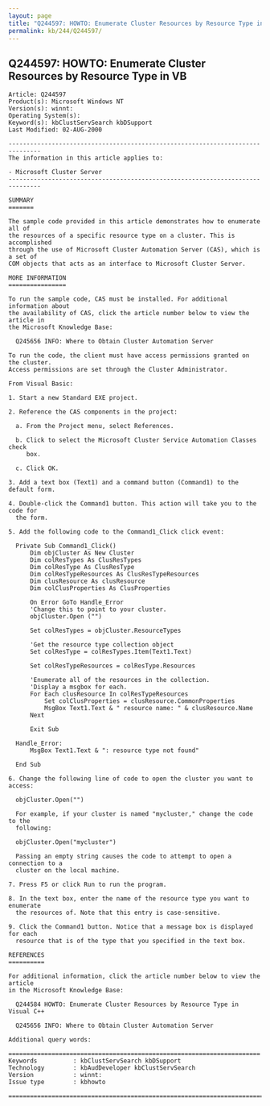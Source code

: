 ```yaml
---
layout: page
title: "Q244597: HOWTO: Enumerate Cluster Resources by Resource Type in VB"
permalink: kb/244/Q244597/
---
```


## Q244597: HOWTO: Enumerate Cluster Resources by Resource Type in VB

	Article: Q244597
	Product(s): Microsoft Windows NT
	Version(s): winnt:
	Operating System(s): 
	Keyword(s): kbClustServSearch kbDSupport
	Last Modified: 02-AUG-2000
	
	-------------------------------------------------------------------------------
	The information in this article applies to:
	
	- Microsoft Cluster Server 
	-------------------------------------------------------------------------------
	
	SUMMARY
	=======
	
	The sample code provided in this article demonstrates how to enumerate all of
	the resources of a specific resource type on a cluster. This is accomplished
	through the use of Microsoft Cluster Automation Server (CAS), which is a set of
	COM objects that acts as an interface to Microsoft Cluster Server.
	
	MORE INFORMATION
	================
	
	To run the sample code, CAS must be installed. For additional information about
	the availability of CAS, click the article number below to view the article in
	the Microsoft Knowledge Base:
	
	  Q245656 INFO: Where to Obtain Cluster Automation Server
	
	To run the code, the client must have access permissions granted on the cluster.
	Access permissions are set through the Cluster Administrator.
	
	From Visual Basic:
	
	1. Start a new Standard EXE project.
	
	2. Reference the CAS components in the project:
	
	  a. From the Project menu, select References.
	
	  b. Click to select the Microsoft Cluster Service Automation Classes check
	     box.
	
	  c. Click OK.
	
	3. Add a text box (Text1) and a command button (Command1) to the default form.
	
	4. Double-click the Command1 button. This action will take you to the code for
	  the form.
	
	5. Add the following code to the Command1_Click click event:
	
	  Private Sub Command1_Click()
	      Dim objCluster As New Cluster
	      Dim colResTypes As ClusResTypes
	      Dim colResType As ClusResType
	      Dim colResTypeResources As ClusResTypeResources
	      Dim clusResource As clusResource
	      Dim colClusProperties As ClusProperties
	            
	      On Error GoTo Handle_Error
	      'Change this to point to your cluster.
	      objCluster.Open ("")
	      
	      Set colResTypes = objCluster.ResourceTypes
	          
	      'Get the resource type collection object
	      Set colResType = colResTypes.Item(Text1.Text)
	      
	      Set colResTypeResources = colResType.Resources
	
	      'Enumerate all of the resources in the collection.
	      'Display a msgbox for each.
	      For Each clusResource In colResTypeResources
	          Set colClusProperties = clusResource.CommonProperties
	          MsgBox Text1.Text & " resource name: " & clusResource.Name
	      Next
	      
	      Exit Sub
	
	  Handle_Error:
	      MsgBox Text1.Text & ": resource type not found"
	
	  End Sub
	
	6. Change the following line of code to open the cluster you want to access:
	
	  objCluster.Open("")
	
	  For example, if your cluster is named "mycluster," change the code to the
	  following:
	
	  objCluster.Open("mycluster")
	
	  Passing an empty string causes the code to attempt to open a connection to a
	  cluster on the local machine.
	
	7. Press F5 or click Run to run the program.
	
	8. In the text box, enter the name of the resource type you want to enumerate
	  the resources of. Note that this entry is case-sensitive.
	
	9. Click the Command1 button. Notice that a message box is displayed for each
	  resource that is of the type that you specified in the text box.
	
	REFERENCES
	==========
	
	For additional information, click the article number below to view the article
	in the Microsoft Knowledge Base:
	
	  Q244584 HOWTO: Enumerate Cluster Resources by Resource Type in Visual C++
	
	  Q245656 INFO: Where to Obtain Cluster Automation Server
	
	Additional query words:
	
	======================================================================
	Keywords          : kbClustServSearch kbDSupport 
	Technology        : kbAudDeveloper kbClustServSearch
	Version           : winnt:
	Issue type        : kbhowto
	
	=============================================================================
	
